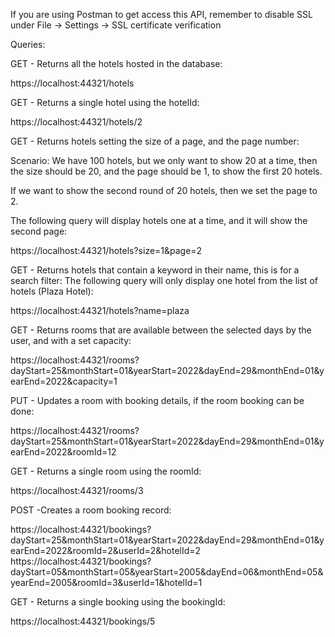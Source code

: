 If you are using Postman to get access this API, remember to disable SSL under File -> Settings -> SSL certificate verification

Queries:

GET - Returns all the hotels hosted in the database:

https://localhost:44321/hotels

GET - Returns a single hotel using the hotelId:

https://localhost:44321/hotels/2

GET - Returns hotels setting the size of a page, and the page number: 

Scenario: We have 100 hotels, but we only want to show 20 at a time, then the size should be 20, and the page should be 1, to show the first 20 hotels. 

If we want to show the second round of 20 hotels, then we set the page to 2. 

The following query will display hotels one at a time, and it will show the second page: 

https://localhost:44321/hotels?size=1&page=2

GET - Returns hotels that contain a keyword in their name, this is for a search filter: The following query will only display one hotel from the list of hotels (Plaza Hotel): 

https://localhost:44321/hotels?name=plaza

GET - Returns rooms that are available between the selected days by the user, and with a set capacity: 

https://localhost:44321/rooms?dayStart=25&monthStart=01&yearStart=2022&dayEnd=29&monthEnd=01&yearEnd=2022&capacity=1

PUT - Updates a room with booking details, if the room booking can be done:

https://localhost:44321/rooms?dayStart=25&monthStart=01&yearStart=2022&dayEnd=29&monthEnd=01&yearEnd=2022&roomId=12

GET - Returns a single room using the roomId:

https://localhost:44321/rooms/3

POST -Creates a room booking record:

https://localhost:44321/bookings?dayStart=25&monthStart=01&yearStart=2022&dayEnd=29&monthEnd=01&yearEnd=2022&roomId=2&userId=2&hotelId=2
https://localhost:44321/bookings?dayStart=05&monthStart=05&yearStart=2005&dayEnd=06&monthEnd=05&yearEnd=2005&roomId=3&userId=1&hotelId=1

GET - Returns a single booking using the bookingId:

https://localhost:44321/bookings/5
